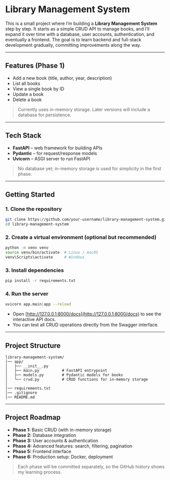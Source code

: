 # Library Management System

This is a small project where I’m building a **Library Management System** step by step. It starts as a simple CRUD API to manage books, and I’ll expand it over time with a database, user accounts, authentication, and eventually a frontend. The goal is to learn backend and full-stack development gradually, committing improvements along the way.

---

## Features (Phase 1)

* Add a new book (title, author, year, description)
* List all books
* View a single book by ID
* Update a book
* Delete a book

> Currently uses in-memory storage. Later versions will include a database for persistence.

---

## Tech Stack

* **FastAPI** – web framework for building APIs
* **Pydantic** – for request/response models
* **Uvicorn** – ASGI server to run FastAPI

> No database yet; in-memory storage is used for simplicity in the first phase.

---

## Getting Started

### 1. Clone the repository

```bash
git clone https://github.com/your-username/library-management-system.git
cd library-management-system
```

### 2. Create a virtual environment (optional but recommended)

```bash
python -m venv venv
source venv/bin/activate  # Linux / macOS
venv\Scripts\activate     # Windows
```

### 3. Install dependencies

```bash
pip install -r requirements.txt
```

### 4. Run the server

```bash
uvicorn app.main:app --reload
```

* Open [http://127.0.0.1:8000/docs](http://127.0.0.1:8000/docs) to see the interactive API docs.
* You can test all CRUD operations directly from the Swagger interface.

---

## Project Structure

```
library-management-system/
│── app/
│   ├── __init__.py
│   ├── main.py          # FastAPI entrypoint
│   ├── models.py        # Pydantic models for books
│   └── crud.py          # CRUD functions for in-memory storage
│
│── requirements.txt
│── .gitignore
│── README.md
```

---

## Project Roadmap

* **Phase 1:** Basic CRUD (with in-memory storage)
* **Phase 2:** Database integration
* **Phase 3:** User accounts & authentication
* **Phase 4:** Advanced features: search, filtering, pagination
* **Phase 5:** Frontend interface
* **Phase 6:** Production setup: Docker, deployment

> Each phase will be committed separately, so the GitHub history shows my learning process.
